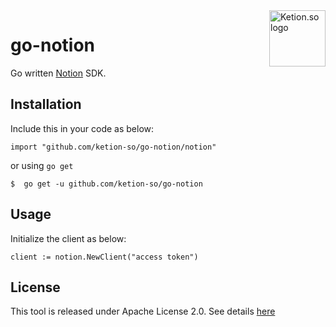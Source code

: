 <a href="https://github.com/ketion-so">
    <img src="https://avatars.githubusercontent.com/u/83997411?s=200&v=4" alt="Ketion.so logo" title="Ketion.so" align="right" height="90" />
</a>

# go-notion

Go written [Notion](https://www.notion.so) SDK.

## Installation

Include this  in your code as below:

```golang
import "github.com/ketion-so/go-notion/notion"
```

or using `go get`

```console
$  go get -u github.com/ketion-so/go-notion
```

## Usage

Initialize the client as below:

```golang
client := notion.NewClient("access token")
```

## License

This tool is released under Apache License 2.0. See details [here](./LICENSE)

